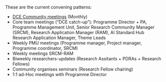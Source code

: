 These are the current convening patterns: 

- [DCE Community meetings](https://hackmd.io/OaYxZlLpTu-1vke1DlZyBg?view) (Monthly)
- Core team meetings (“DCE catch-up”): Programme Director + PA, Programme Management Unit, Senior Research Community Manager (SRCM), Research Application Manager (RAM), AI Standard Hub Research Application Manager, Theme Leads
-	Weekly PMU meetings (Programme manager, Project manager, Programme coordinator, SRCM)
-	Weekly meetings SRCM-RAM
-	Biweekly researchers-updates (Research Assitants + PDRAs + Research Fellows) 
-	Community organises seminars (Research Fellow chairing)
-	1:1 ad-Hoc meetings with Programme Director
